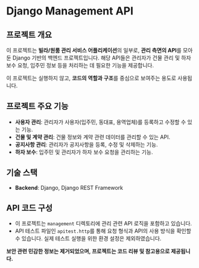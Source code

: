 # Django Management API

## 프로젝트 개요
이 프로젝트는 **빌라/원룸 관리 서비스 어플리케이션**의 일부로, **관리 측면의 API**를 모아둔 Django 기반의 백엔드 프로젝트입니다. 해당 API들은 관리자가 건물 관리 및 하자 보수 요청, 입주민 정보 등을 처리하는 데 필요한 기능을 제공합니다.

이 프로젝트는 실행하지 않고, **코드의 역할과 구조**를 중심으로 보여주는 용도로 사용됩니다.

## 프로젝트 주요 기능
- **사용자 관리**: 관리자가 사용자(입주민, 동대표, 용역업체)를 등록하고 수정할 수 있는 기능.
- **건물 및 계약 관리**: 건물 정보와 계약 관련 데이터를 관리할 수 있는 API.
- **공지사항 관리**: 관리자가 공지사항을 등록, 수정 및 삭제하는 기능.
- **하자 보수**: 입주민 및 관리자가 하자 보수 요청을 관리하는 기능.

## 기술 스택
- **Backend**: Django, Django REST Framework

## API 코드 구성
- 이 프로젝트는 `management` 디렉토리에 관리 관련 API 로직을 포함하고 있습니다.
- API 테스트 파일인 `apitest.http`를 통해 요청 형식과 API의 사용 방식을 확인할 수 있습니다. 실제 테스트 실행을 위한 환경 설정은 제외하였습니다.

**보안 관련 민감한 정보는 제거되었으며, 프로젝트는 코드 리뷰 및 참고용으로 제공됩니다.**
